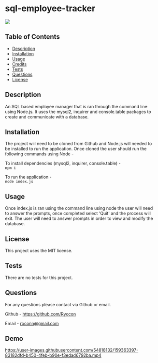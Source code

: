 # sql-employee-tracker

  <img src=https://img.shields.io/badge/License-MIT-orange.svg>

  ## Table of Contents
  - [Description](#description)
  - [Installation](#installation)
  - [Usage](#usage)
  - [Credits](#credits)
  - [Tests](#tests)
  - [Questions](#questions)
  - [License](#license)

  ## Description
  An SQL based employee manager that is ran through the command line using Node.js. It uses the mysql2, inquirer and console.table packages to create and communicate with a database.

  ## Installation
  The project wiil need to be cloned from Github and Node.js will needed to be installed to run the application. Once cloned the user should run the following commands using Node -

To install dependencies (mysql2, inquirer, console.table) - <br>
  ```npm i```

To run the application - <br>
```node index.js```

  ## Usage
  Once index.js is ran using the command line using node the user will need to answer the prompts, once completed select 'Quit' and the process will exit. The user will need to answer prompts in order to view and modify the database.

  ## License

  This project uses the MIT license.

  ## Tests
  There are no tests for this project.

  ## Questions
  For any questions please contact via Github or email.

  Github - https://github.com/Ryocon

  Email - roconn@gmail.com

  ## Demo


https://user-images.githubusercontent.com/54818132/159363397-83182dfd-b450-4feb-b90e-f3edad6792ba.mp4


   
